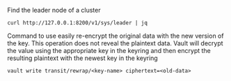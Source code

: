 
Find the leader node of a cluster
```
curl http://127.0.0.1:8200/v1/sys/leader | jq
```

Command to use easily re-encrypt the original data with the new version of the key. This operation does not reveal the plaintext data. Vault will decrypt the value using the appropriate key in the keyring and then encrypt the resulting plaintext with the newest key in the keyring
```
vault write transit/rewrap/<key-name> ciphertext=<old-data>
```
